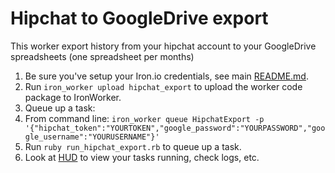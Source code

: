 # Hipchat to GoogleDrive export

This worker export history from your hipchat account to your GoogleDrive spreadsheets (one spreadsheet per months)

1. Be sure you've setup your Iron.io credentials, see main [README.md](https://github.com/iron-io/iron_worker_examples).
1. Run `iron_worker upload hipchat_export` to upload the worker code package to IronWorker.
1. Queue up a task:
  1. From command line: `iron_worker queue HipchatExport -p '{"hipchat_token":"YOURTOKEN","google_password":"YOURPASSWORD","google_username":"YOURUSERNAME"}'`
  1. Run `ruby run_hipchat_export.rb` to queue up a task.
1. Look at [HUD](https://hud.iron.io) to view your tasks running, check logs, etc.
